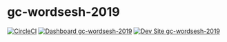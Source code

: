 # gc-wordsesh-2019

[![CircleCI](https://circleci.com/gh/pantheon-training-org/gc-wordsesh-2019.svg?style=shield)](https://circleci.com/gh/pantheon-training-org/gc-wordsesh-2019)
[![Dashboard gc-wordsesh-2019](https://img.shields.io/badge/dashboard-gc_wordsesh_2019-yellow.svg)](https://dashboard.pantheon.io/sites/fe17c212-5c9b-494b-b57c-e90258137a04#dev/code)
[![Dev Site gc-wordsesh-2019](https://img.shields.io/badge/site-gc_wordsesh_2019-blue.svg)](http://dev-gc-wordsesh-2019.pantheonsite.io/)